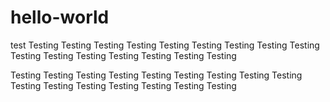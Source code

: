 # hello-world
test
Testing Testing Testing Testing Testing Testing Testing Testing 
Testing Testing Testing Testing Testing Testing Testing Testing 

Testing Testing Testing Testing Testing Testing Testing Testing 
Testing Testing Testing Testing Testing Testing Testing Testing 
